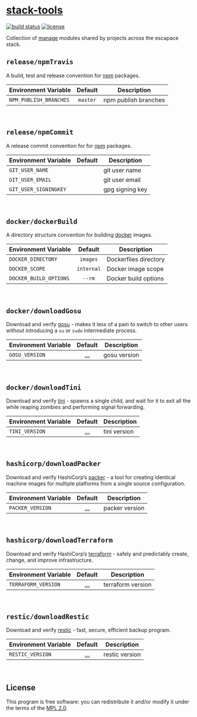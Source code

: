 # [stack-tools](https://github.com/escapace/stack-tools)

[![build status](https://secure.travis-ci.org/escapace/stack-tools.png)](https://travis-ci.org/escapace/stack-tools)
[![license](https://img.shields.io/badge/license-Mozilla%20Public%20License%20Version%202.0-blue.svg)](<>)

Collection of [manage](https://github.com/escapace/manage) modules shared by projects across the escapace stack.

## `release/npmTravis`

A build, test and release convention for [npm](https://npmjs.com) packages.

| Environment Variable   |  Default | Description          |
| ---------------------- | :------: | -------------------- |
| `NPM_PUBLISH_BRANCHES` | `master` | npm publish branches |

&nbsp;

## `release/npmCommit`

A release commit convention for for [npm](https://npmjs.com) packages.

| Environment Variable  | Default | Description     |
| --------------------- | :-----: | --------------- |
| `GIT_USER_NAME`       |         | git user name   |
| `GIT_USER_EMAIL`      |         | git user email  |
| `GIT_USER_SIGNINGKEY` |         | gpg signing key |

&nbsp;

## `docker/dockerBuild`

A directory structure convention for building [docker](https://www.docker.com/) images.

| Environment Variable   |   Default  | Description           |
| ---------------------- | :--------: | --------------------- |
| `DOCKER_DIRECTORY`     |  `images`  | Dockerfiles directory |
| `DOCKER_SCOPE`         | `internal` | Docker image scope    |
| `DOCKER_BUILD_OPTIONS` |   `--rm`   | Docker build options  |

&nbsp;

## `docker/downloadGosu`

Download and verify [gosu](https://github.com/tianon/gosu) - makes it less of a
pain to switch to other users without introducing a `su` or `sudo` intermediate
process.

| Environment Variable |                        Default                       | Description  |
| -------------------- | :--------------------------------------------------: | ------------ |
| `GOSU_VERSION`       | […](/scripts/modules/stack-tools/stackToolsDefaults) | gosu version |

&nbsp;

## `docker/downloadTini`

Download and verify [tini](https://github.com/krallin/tini) - spawns a single child, and wait for it to exit all the while reaping zombies and performing signal forwarding.

| Environment Variable |                        Default                       | Description  |
| -------------------- | :--------------------------------------------------: | ------------ |
| `TINI_VERSION`       | […](/scripts/modules/stack-tools/stackToolsDefaults) | tini version |

&nbsp;

## `hashicorp/downloadPacker`

Download and verify HashiCorp’s [packer](https://www.packer.io) - a tool for creating identical machine images for multiple platforms from a single source configuration.

| Environment Variable |                        Default                       | Description    |
| -------------------- | :--------------------------------------------------: | -------------- |
| `PACKER_VERSION`     | […](/scripts/modules/stack-tools/stackToolsDefaults) | packer version |

&nbsp;

## `hashicorp/downloadTerraform`

Download and verify HashiCorp’s [terraform](https://www.terraform.io/) - safely
and predictably create, change, and improve infrastructure.

| Environment Variable |                        Default                       | Description       |
| -------------------- | :--------------------------------------------------: | ----------------- |
| `TERRAFORM_VERSION`  | […](/scripts/modules/stack-tools/stackToolsDefaults) | terraform version |

&nbsp;

## `restic/downloadRestic`

Download and verify [restic](https://github.com/restic/restic) - fast, secure, efficient backup program.

| Environment Variable |                        Default                       | Description    |
| -------------------- | :--------------------------------------------------: | -------------- |
| `RESTIC_VERSION`     | […](/scripts/modules/stack-tools/stackToolsDefaults) | restic version |

&nbsp;

## License

This program is free software: you can redistribute it and/or modify it under
the terms of the [MPL 2.0](/LICENSE).
